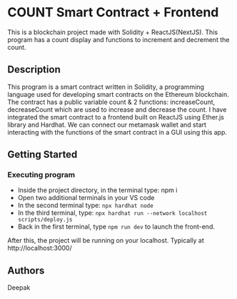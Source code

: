 # COUNT Smart Contract + Frontend

This is a blockchain project made with Solidity + ReactJS(NextJS). This program has a count display and functions to increment and decrement the count.

## Description

This program is a smart contract written in Solidity, a programming language used for developing smart contracts on the Ethereum blockchain. The contract has a public variable count & 2 functions: increaseCount, decreaseCount which are used to increase and decrease the count. I have integrated the smart contract to a frontend built on ReactJS using Ether.js library and Hardhat. We can connect our metamask wallet and start interacting with the functions of the smart contract in a GUI using this app.

## Getting Started

### Executing program

- Inside the project directory, in the terminal type: npm i
- Open two additional terminals in your VS code
- In the second terminal type: ```npx hardhat node```
- In the third terminal, type: ```npx hardhat run --network localhost scripts/deploy.js```
- Back in the first terminal, type ```npm run dev``` to launch the front-end.
  
After this, the project will be running on your localhost. 
Typically at http://localhost:3000/

## Authors

Deepak
